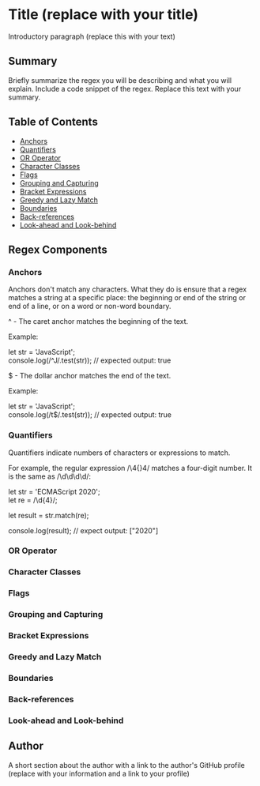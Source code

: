 # Title (replace with your title)

Introductory paragraph (replace this with your text)

## Summary

Briefly summarize the regex you will be describing and what you will explain. Include a code snippet of the regex. Replace this text with your summary.

## Table of Contents

- [Anchors](#anchors)
- [Quantifiers](#quantifiers)
- [OR Operator](#or-operator)
- [Character Classes](#character-classes)
- [Flags](#flags)
- [Grouping and Capturing](#grouping-and-capturing)
- [Bracket Expressions](#bracket-expressions)
- [Greedy and Lazy Match](#greedy-and-lazy-match)
- [Boundaries](#boundaries)
- [Back-references](#back-references)
- [Look-ahead and Look-behind](#look-ahead-and-look-behind)

## Regex Components

### Anchors

Anchors don't match any characters. What they do is ensure that a regex matches a string at a specific place: the beginning or end of the string or end of a line, or on a word or non-word boundary.

^ - The caret anchor matches the beginning of the text.

Example:

let str = 'JavaScript'; <br/>
console.log(/^J/.test(str)); // expected output: true

$ - The dollar anchor matches the end of the text.

Example:

let str = 'JavaScript'; <br/>
console.log(/t$/.test(str)); // expected output: true

### Quantifiers

Quantifiers indicate numbers of characters or expressions to match.

For example, the regular expression /\4{}4/ matches a four-digit number. It is the same as /\d\d\d\d/:

let str = 'ECMAScript 2020'; <br/>
let re = /\d{4}/;

let result = str.match(re);

console.log(result); // expect output: ["2020"]

### OR Operator

### Character Classes

### Flags

### Grouping and Capturing

### Bracket Expressions

### Greedy and Lazy Match

### Boundaries

### Back-references

### Look-ahead and Look-behind

## Author

A short section about the author with a link to the author's GitHub profile (replace with your information and a link to your profile)
